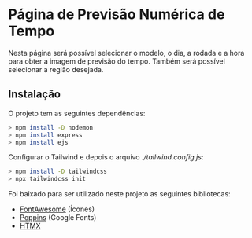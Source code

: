 # Página de Previsão Numérica de Tempo

Nesta página será possível selecionar o modelo, o dia, a rodada e a hora para obter a imagem de previsão do tempo. Também será possível selecionar a região desejada.

## Instalação

O projeto tem as seguintes dependências:

```bash
> npm install -D nodemon
> npm install express
> npm install ejs
```

Configurar o Tailwind e depois o arquivo _./tailwind.config.js_:

```bash
> npm install -D tailwindcss
> npx tailwindcss init
```

Foi baixado para ser utilizado neste projeto as seguintes bibliotecas:

- [FontAwesome](https://fontawesome.com/icons) (Ícones)
- [Poppins](https://fonts.google.com/specimen/Poppins) (Google Fonts)
- [HTMX](https://htmx.org/)
